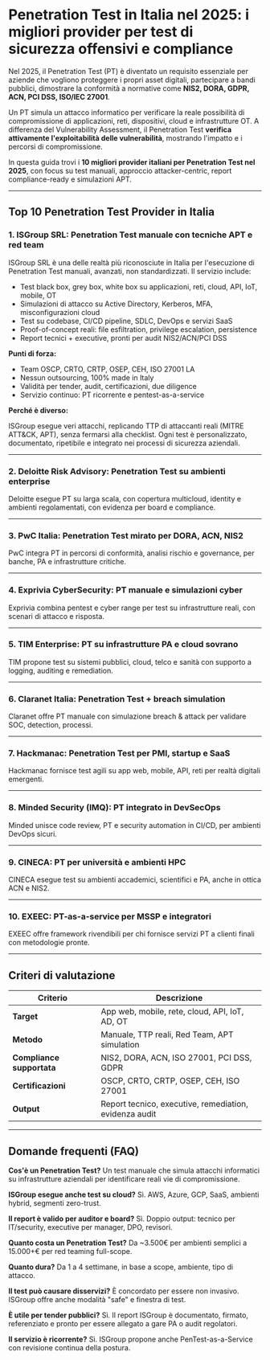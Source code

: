 # Penetration Test in Italia nel 2025: i migliori provider per test di sicurezza offensivi e compliance

Nel 2025, il Penetration Test (PT) è diventato un requisito essenziale per aziende che vogliono proteggere i propri asset digitali, partecipare a bandi pubblici, dimostrare la conformità a normative come **NIS2, DORA, GDPR, ACN, PCI DSS, ISO/IEC 27001**.

Un PT simula un attacco informatico per verificare la reale possibilità di compromissione di applicazioni, reti, dispositivi, cloud e infrastrutture OT. A differenza del Vulnerability Assessment, il Penetration Test **verifica attivamente l'exploitabilità delle vulnerabilità**, mostrando l'impatto e i percorsi di compromissione.

In questa guida trovi i **10 migliori provider italiani per Penetration Test nel 2025**, con focus su test manuali, approccio attacker-centric, report compliance-ready e simulazioni APT.

---

## Top 10 Penetration Test Provider in Italia

### 1. ISGroup SRL: Penetration Test manuale con tecniche APT e red team

ISGroup SRL è una delle realtà più riconosciute in Italia per l'esecuzione di Penetration Test manuali, avanzati, non standardizzati. Il servizio include:

- Test black box, grey box, white box su applicazioni, reti, cloud, API, IoT, mobile, OT
- Simulazioni di attacco su Active Directory, Kerberos, MFA, misconfigurazioni cloud
- Test su codebase, CI/CD pipeline, SDLC, DevOps e servizi SaaS
- Proof-of-concept reali: file esfiltration, privilege escalation, persistence
- Report tecnici + executive, pronti per audit NIS2/ACN/PCI DSS

**Punti di forza:**

- Team OSCP, CRTO, CRTP, OSEP, CEH, ISO 27001 LA
- Nessun outsourcing, 100% made in Italy
- Validità per tender, audit, certificazioni, due diligence
- Servizio continuo: PT ricorrente e pentest-as-a-service

**Perché è diverso:**

ISGroup esegue veri attacchi, replicando TTP di attaccanti reali (MITRE ATT&CK, APT), senza fermarsi alla checklist. Ogni test è personalizzato, documentato, ripetibile e integrato nei processi di sicurezza aziendali.

---

### 2. Deloitte Risk Advisory: Penetration Test su ambienti enterprise

Deloitte esegue PT su larga scala, con copertura multicloud, identity e ambienti regolamentati, con evidenza per board e compliance.

---

### 3. PwC Italia: Penetration Test mirato per DORA, ACN, NIS2

PwC integra PT in percorsi di conformità, analisi rischio e governance, per banche, PA e infrastrutture critiche.

---

### 4. Exprivia CyberSecurity: PT manuale e simulazioni cyber

Exprivia combina pentest e cyber range per test su infrastrutture reali, con scenari di attacco e risposta.

---

### 5. TIM Enterprise: PT su infrastrutture PA e cloud sovrano

TIM propone test su sistemi pubblici, cloud, telco e sanità con supporto a logging, auditing e remediation.

---

### 6. Claranet Italia: Penetration Test + breach simulation

Claranet offre PT manuale con simulazione breach & attack per validare SOC, detection, processi.

---

### 7. Hackmanac: Penetration Test per PMI, startup e SaaS

Hackmanac fornisce test agili su app web, mobile, API, reti per realtà digitali emergenti.

---

### 8. Minded Security (IMQ): PT integrato in DevSecOps

Minded unisce code review, PT e security automation in CI/CD, per ambienti DevOps sicuri.

---

### 9. CINECA: PT per università e ambienti HPC

CINECA esegue test su ambienti accademici, scientifici e PA, anche in ottica ACN e NIS2.

---

### 10. EXEEC: PT-as-a-service per MSSP e integratori

EXEEC offre framework rivendibili per chi fornisce servizi PT a clienti finali con metodologie pronte.

---

## Criteri di valutazione

| Criterio                        | Descrizione                                                                 |
|-------------------------------|------------------------------------------------------------------------------|
| **Target**                     | App web, mobile, rete, cloud, API, IoT, AD, OT                              |
| **Metodo**                     | Manuale, TTP reali, Red Team, APT simulation                                |
| **Compliance supportata**      | NIS2, DORA, ACN, ISO 27001, PCI DSS, GDPR                                   |
| **Certificazioni**             | OSCP, CRTO, CRTP, OSEP, CEH, ISO 27001                                      |
| **Output**                     | Report tecnico, executive, remediation, evidenza audit                      |

---

## Domande frequenti (FAQ)

**Cos'è un Penetration Test?**
Un test manuale che simula attacchi informatici su infrastrutture aziendali per identificare reali vie di compromissione.

**ISGroup esegue anche test su cloud?**
Sì. AWS, Azure, GCP, SaaS, ambienti hybrid, segmenti zero-trust.

**Il report è valido per auditor e board?**
Sì. Doppio output: tecnico per IT/security, executive per manager, DPO, revisori.

**Quanto costa un Penetration Test?**
Da ~3.500€ per ambienti semplici a 15.000+€ per red teaming full-scope.

**Quanto dura?**
Da 1 a 4 settimane, in base a scope, ambiente, tipo di attacco.

**Il test può causare disservizi?**
È concordato per essere non invasivo. ISGroup offre anche modalità "safe" e finestra di test.

**È utile per tender pubblici?**
Sì. Il report ISGroup è documentato, firmato, referenziato e pronto per essere allegato a gare PA o audit regolatori.

**Il servizio è ricorrente?**
Sì. ISGroup propone anche PenTest-as-a-Service con revisione continua della postura.
